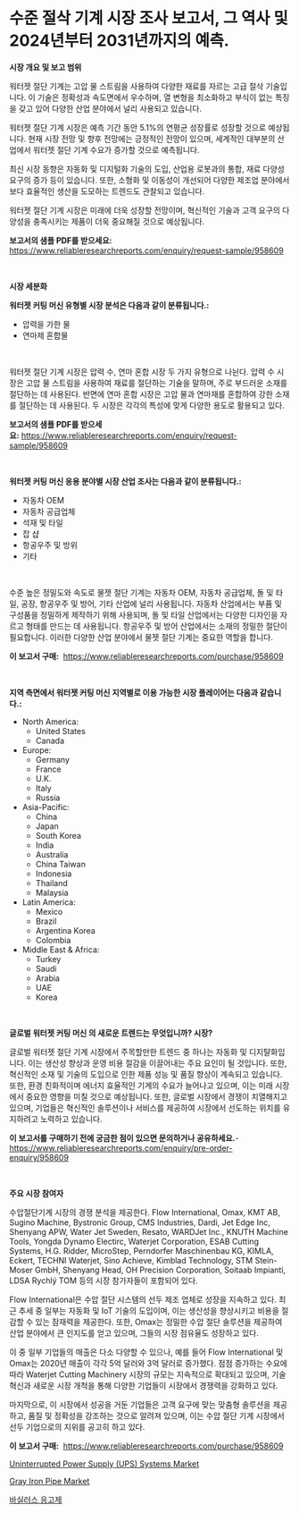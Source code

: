 <p><h1>수준 절삭 기계 시장 조사 보고서, 그 역사 및 2024년부터 2031년까지의 예측.</h1></p><p><strong>시장 개요 및 보고 범위</strong></p>
<p><p>워터젯 절단 기계는 고압 물 스트림을 사용하여 다양한 재료를 자르는 고급 절삭 기술입니다. 이 기술은 정확성과 속도면에서 우수하며, 열 변형을 최소화하고 부식이 없는 특징을 갖고 있어 다양한 산업 분야에서 널리 사용되고 있습니다.</p><p>워터젯 절단 기계 시장은 예측 기간 동안 5.1%의 연평균 성장률로 성장할 것으로 예상됩니다. 현재 시장 전망 및 향후 전망에는 긍정적인 전망이 있으며, 세계적인 대부분의 산업에서 워터젯 절단 기계 수요가 증가할 것으로 예측됩니다.</p><p>최신 시장 동향은 자동화 및 디지털화 기술의 도입, 산업용 로봇과의 통합, 재료 다양성 요구의 증가 등이 있습니다. 또한, 소형화 및 이동성이 개선되어 다양한 제조업 분야에서 보다 효율적인 생산을 도모하는 트렌드도 관찰되고 있습니다.</p><p>워터젯 절단 기계 시장은 미래에 더욱 성장할 전망이며, 혁신적인 기술과 고객 요구의 다양성을 충족시키는 제품이 더욱 중요해질 것으로 예상됩니다.</p></p>
<p><strong>보고서의 샘플 PDF를 받으세요:</strong> <a href="https://www.reliableresearchreports.com/enquiry/request-sample/958609">https://www.reliableresearchreports.com/enquiry/request-sample/958609</a></p>
<p>&nbsp;</p>
<p><strong>시장 세분화</strong></p>
<p><strong>워터젯 커팅 머신 유형별 시장 분석은 다음과 같이 분류됩니다.:</strong></p>
<p><ul><li>압력을 가한 물</li><li>연마제 혼합물</li></ul></p>
<p>&nbsp;</p>
<p><p>워터젯 절단 기계 시장은 압력 수, 연마 혼합 시장 두 가지 유형으로 나뉜다. 압력 수 시장은 고압 물 스트림을 사용하여 재료를 절단하는 기술을 말하며, 주로 부드러운 소재를 절단하는 데 사용된다. 반면에 연마 혼합 시장은 고압 물과 연마재를 혼합하여 강한 소재를 절단하는 데 사용된다. 두 시장은 각각의 특성에 맞게 다양한 용도로 활용되고 있다.</p></p>
<p><strong>보고서의 샘플 PDF를 받으세요:</strong>&nbsp;<a href="https://www.reliableresearchreports.com/enquiry/request-sample/958609">https://www.reliableresearchreports.com/enquiry/request-sample/958609</a></p>
<p>&nbsp;</p>
<p><strong> 워터젯 커팅 머신 응용 분야별 시장 산업 조사는 다음과 같이 분류됩니다.:</strong></p>
<p><ul><li>자동차 OEM</li><li>자동차 공급업체</li><li>석재 및 타일</li><li>잡 샵</li><li>항공우주 및 방위</li><li>기타</li></ul></p>
<p>&nbsp;</p>
<p><p>수준 높은 정밀도와 속도로 물젯 절단 기계는 자동차 OEM, 자동차 공급업체, 돌 및 타일, 공장, 항공우주 및 방어, 기타 산업에 널리 사용됩니다. 자동차 산업에서는 부품 및 구성품을 정밀하게 제작하기 위해 사용되며, 돌 및 타일 산업에서는 다양한 디자인을 자르고 형태를 만드는 데 사용됩니다. 항공우주 및 방어 산업에서는 소재의 정밀한 절단이 필요합니다. 이러한 다양한 산업 분야에서 물젯 절단 기계는 중요한 역할을 합니다.</p></p>
<p><strong>이 보고서 구매:</strong>&nbsp; <a href="https://www.reliableresearchreports.com/purchase/958609">https://www.reliableresearchreports.com/purchase/958609</a></p>
<p>&nbsp;</p>
<p><strong>지역 측면에서 워터젯 커팅 머신 지역별로 이용 가능한 시장 플레이어는 다음과 같습니다.:</strong></p>
<p><ul>
    <li>
        North America:
        <ul>
            <li>United States</li>
            <li>Canada</li>
        </ul>
    </li>
    <li>
        Europe:
        <ul>
            <li>Germany</li>
            <li>France</li>
            <li>U.K.</li>
            <li>Italy</li>
            <li>Russia</li>
        </ul>
    </li>
    <li>
        Asia-Pacific:
        <ul>
            <li>China</li>
            <li>Japan</li>
            <li>South Korea</li>
            <li>India</li>
            <li>Australia</li>
            <li>China Taiwan</li>
            <li>Indonesia</li>
            <li>Thailand</li>
            <li>Malaysia</li>
        </ul>
    </li>
    <li>
        Latin America:
        <ul>
            <li>Mexico</li>
            <li>Brazil</li>
            <li>Argentina Korea</li>
            <li>Colombia</li>
        </ul>
    </li>
    <li>
        Middle East & Africa:
        <ul>
            <li>Turkey</li>
            <li>Saudi</li>
            <li>Arabia</li>
            <li>UAE</li>
            <li>Korea</li>
        </ul>
    </li>
    </ul></p>
<p>&nbsp;</p>
<p><strong>글로벌 워터젯 커팅 머신 의 새로운 트렌드는 무엇입니까? 시장?</strong></p>
<p><p>글로벌 워터젯 절단 기계 시장에서 주목할만한 트렌드 중 하나는 자동화 및 디지턀화입니다. 이는 생산성 향상과 운영 비용 절감을 이끌어내는 주요 요인이 될 것입니다. 또한, 혁신적인 소재 및 기술의 도입으로 인한 제품 성능 및 품질 향상이 계속되고 있습니다. 또한, 환경 친화적이며 에너지 효율적인 기계의 수요가 늘어나고 있으며, 이는 미래 시장에서 중요한 영향을 미칠 것으로 예상됩니다. 또한, 글로벌 시장에서 경쟁이 치열해지고 있으며, 기업들은 혁신적인 솔루션이나 서비스를 제공하여 시장에서 선도하는 위치를 유지하려고 노력하고 있습니다.</p></p>
<p><strong>이 보고서를 구매하기 전에 궁금한 점이 있으면 문의하거나 공유하세요.</strong>- <a href="https://www.reliableresearchreports.com/enquiry/pre-order-enquiry/958609">https://www.reliableresearchreports.com/enquiry/pre-order-enquiry/958609</a></p>
<p>&nbsp;</p>
<p><strong>주요 시장 참여자</strong></p>
<p><p>수압절단기계 시장의 경쟁 분석을 제공한다. Flow International, Omax, KMT AB, Sugino Machine, Bystronic Group, CMS Industries, Dardi, Jet Edge Inc, Shenyang APW, Water Jet Sweden, Resato, WARDJet Inc., KNUTH Machine Tools, Yongda Dynamo Electirc, Waterjet Corporation, ESAB Cutting Systems, H.G. Ridder, MicroStep, Perndorfer Maschinenbau KG, KIMLA, Eckert, TECHNI Waterjet, Sino Achieve, Kimblad Technology, STM Stein-Moser GmbH, Shenyang Head, OH Precision Corporation, Soitaab Impianti, LDSA Rychlý TOM 등의 시장 참가자들이 포함되어 있다. </p><p>Flow International은 수압 절단 시스템의 선두 제조 업체로 성장을 지속하고 있다. 최근 추세 중 일부는 자동화 및 IoT 기술의 도입이며, 이는 생산성을 향상시키고 비용을 절감할 수 있는 잠재력을 제공한다. 또한, Omax는 정밀한 수압 절단 솔루션을 제공하여 산업 분야에서 큰 인지도를 얻고 있으며, 그들의 시장 점유율도 성장하고 있다.</p><p>이 중 일부 기업들의 매출은 다소 다양할 수 있으나, 예를 들어 Flow International 및 Omax는 2020년 매출이 각각 5억 달러와 3억 달러로 증가했다. 점점 증가하는 수요에 따라 Waterjet Cutting Machinery 시장의 규모는 지속적으로 확대되고 있으며, 기술 혁신과 새로운 시장 개척을 통해 다양한 기업들이 시장에서 경쟁력을 강화하고 있다.</p><p>마지막으로, 이 시장에서 성공을 거둔 기업들은 고객 요구에 맞는 맞춤형 솔루션을 제공하고, 품질 및 정확성을 강조하는 것으로 알려져 있으며, 이는 수압 절단 기계 시장에서 선두 기업으로의 지위를 공고히 하고 있다.</p></p>
<p><strong>이 보고서 구매:</strong>&nbsp;&nbsp;<a href="https://www.reliableresearchreports.com/purchase/958609">https://www.reliableresearchreports.com/purchase/958609</a></p>
<p><p><a href="https://github.com/ChiragRP21/Market-Research-Report-List-4/blob/main/uninterrupted-power-supply-ups-systems-market.md">Uninterrupted Power Supply (UPS) Systems Market</a></p><p><a href="https://confirmed-shield-e13.notion.site/Gray-Iron-Pipe-Market-Growth-Market-Trends-COVID-19-Impact-and-Forecasts-for-period-from-2024-2-dde1037cde3441ca8a5d0d1395b16c62">Gray Iron Pipe Market</a></p><p><a href="https://github.com/TimmyMann6767/Market-Research-Report-List-1/blob/main/644494415575.md">바실러스 응고제</a></p></p>
